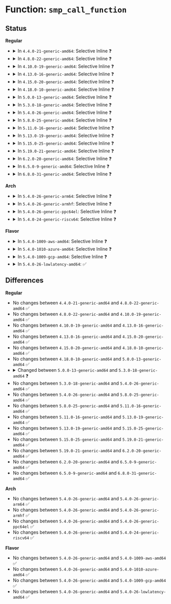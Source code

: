 # Function: <code>smp_call_function</code>

## Status
<b>Regular</b>
<ul>
<li>
<details>
<summary>In <code>4.4.0-21-generic-amd64</code>: Selective Inline ❓</summary>

```c
int smp_call_function(smp_call_func_t func, void * info, int wait)
```

```json
{
  "name": "smp_call_function",
  "collision_type": "Unique Global",
  "inline_type": "Selective",
  "funcs": [
    {
      "addr": 18446744071579909632,
      "name": "smp_call_function",
      "external": true,
      "loc": "kernel/smp.c:488",
      "file": "kernel/smp.c",
      "inline": "not declared, inlined",
      "caller_inline": [
        "kernel/smp.c:kick_all_cpus_sync",
        "kernel/smp.c:on_each_cpu"
      ],
      "caller_func": [
        "arch/x86/events/amd/ibs.c:amd_ibs_init",
        "arch/x86/xen/smp.c:xen_stop_other_cpus",
        "arch/x86/kernel/tracepoint.c:trace_irq_vector_regfunc",
        "arch/x86/kernel/tracepoint.c:trace_irq_vector_unregfunc",
        "kernel/trace/ftrace.c:ftrace_modify_all_code"
      ]
    }
  ],
  "symbols": [
    {
      "addr": 18446744071579909632,
      "name": "smp_call_function",
      "section": ".text",
      "bind": "STB_GLOBAL",
      "size": 38
    }
  ]
}
```
</details>
</li>
<li>
<details>
<summary>In <code>4.8.0-22-generic-amd64</code>: Selective Inline ❓</summary>

```c
int smp_call_function(smp_call_func_t func, void * info, int wait)
```

```json
{
  "name": "smp_call_function",
  "collision_type": "Unique Global",
  "inline_type": "Selective",
  "funcs": [
    {
      "addr": 18446744071579939404,
      "name": "smp_call_function",
      "external": true,
      "loc": "kernel/smp.c:472",
      "file": "kernel/smp.c",
      "inline": "not declared, inlined",
      "caller_inline": [
        "kernel/smp.c:kick_all_cpus_sync",
        "kernel/smp.c:on_each_cpu"
      ],
      "caller_func": [
        "arch/x86/xen/smp.c:xen_stop_other_cpus",
        "arch/x86/kernel/tracepoint.c:trace_irq_vector_unregfunc",
        "arch/x86/kernel/tracepoint.c:trace_irq_vector_regfunc",
        "kernel/trace/ftrace.c:ftrace_modify_all_code"
      ]
    }
  ],
  "symbols": [
    {
      "addr": 18446744071579939344,
      "name": "smp_call_function",
      "section": ".text",
      "bind": "STB_GLOBAL",
      "size": 38
    }
  ]
}
```
</details>
</li>
<li>
<details>
<summary>In <code>4.10.0-19-generic-amd64</code>: Selective Inline ❓</summary>

```c
int smp_call_function(smp_call_func_t func, void * info, int wait)
```

```json
{
  "name": "smp_call_function",
  "collision_type": "Unique Global",
  "inline_type": "Selective",
  "funcs": [
    {
      "addr": 18446744071579970700,
      "name": "smp_call_function",
      "external": true,
      "loc": "kernel/smp.c:476",
      "file": "kernel/smp.c",
      "inline": "not declared, inlined",
      "caller_inline": [
        "kernel/smp.c:kick_all_cpus_sync",
        "kernel/smp.c:on_each_cpu"
      ],
      "caller_func": [
        "arch/x86/xen/smp.c:xen_stop_other_cpus",
        "arch/x86/kernel/tracepoint.c:trace_irq_vector_unregfunc",
        "arch/x86/kernel/tracepoint.c:trace_irq_vector_regfunc",
        "kernel/trace/ftrace.c:ftrace_modify_all_code"
      ]
    }
  ],
  "symbols": [
    {
      "addr": 18446744071579970544,
      "name": "smp_call_function",
      "section": ".text",
      "bind": "STB_GLOBAL",
      "size": 38
    }
  ]
}
```
</details>
</li>
<li>
<details>
<summary>In <code>4.13.0-16-generic-amd64</code>: Selective Inline ❓</summary>

```c
int smp_call_function(smp_call_func_t func, void * info, int wait)
```

```json
{
  "name": "smp_call_function",
  "collision_type": "Unique Global",
  "inline_type": "Selective",
  "funcs": [
    {
      "addr": 18446744071579976092,
      "name": "smp_call_function",
      "external": true,
      "loc": "kernel/smp.c:487",
      "file": "kernel/smp.c",
      "inline": "not declared, inlined",
      "caller_inline": [
        "kernel/smp.c:kick_all_cpus_sync",
        "kernel/smp.c:on_each_cpu"
      ],
      "caller_func": [
        "arch/x86/xen/smp_pv.c:xen_pv_stop_other_cpus",
        "arch/x86/kernel/tracepoint.c:trace_irq_vector_unregfunc",
        "arch/x86/kernel/tracepoint.c:trace_irq_vector_regfunc",
        "kernel/trace/ftrace.c:ftrace_modify_all_code"
      ]
    }
  ],
  "symbols": [
    {
      "addr": 18446744071579975936,
      "name": "smp_call_function",
      "section": ".text",
      "bind": "STB_GLOBAL",
      "size": 38
    }
  ]
}
```
</details>
</li>
<li>
<details>
<summary>In <code>4.15.0-20-generic-amd64</code>: Selective Inline ❓</summary>

```c
int smp_call_function(smp_call_func_t func, void * info, int wait)
```

```json
{
  "name": "smp_call_function",
  "collision_type": "Unique Global",
  "inline_type": "Selective",
  "funcs": [
    {
      "addr": 18446744071580022543,
      "name": "smp_call_function",
      "external": true,
      "loc": "kernel/smp.c:489",
      "file": "kernel/smp.c",
      "inline": "not declared, inlined",
      "caller_inline": [
        "kernel/smp.c:kick_all_cpus_sync",
        "kernel/smp.c:on_each_cpu"
      ],
      "caller_func": [
        "arch/x86/xen/smp_pv.c:xen_pv_stop_other_cpus",
        "kernel/trace/ftrace.c:ftrace_modify_all_code",
        "mm/memory.c:tlb_remove_table"
      ]
    }
  ],
  "symbols": [
    {
      "addr": 18446744071580022384,
      "name": "smp_call_function",
      "section": ".text",
      "bind": "STB_GLOBAL",
      "size": 38
    }
  ]
}
```
</details>
</li>
<li>
<details>
<summary>In <code>4.18.0-10-generic-amd64</code>: Selective Inline ❓</summary>

```c
int smp_call_function(smp_call_func_t func, void * info, int wait)
```

```json
{
  "name": "smp_call_function",
  "collision_type": "Unique Global",
  "inline_type": "Selective",
  "funcs": [
    {
      "addr": 18446744071580076607,
      "name": "smp_call_function",
      "external": true,
      "loc": "kernel/smp.c:489",
      "file": "kernel/smp.c",
      "inline": "not declared, inlined",
      "caller_inline": [
        "kernel/smp.c:kick_all_cpus_sync",
        "kernel/smp.c:on_each_cpu"
      ],
      "caller_func": [
        "arch/x86/xen/smp_pv.c:xen_pv_stop_other_cpus",
        "kernel/trace/ftrace.c:ftrace_modify_all_code",
        "mm/memory.c:tlb_remove_table"
      ]
    }
  ],
  "symbols": [
    {
      "addr": 18446744071580076448,
      "name": "smp_call_function",
      "section": ".text",
      "bind": "STB_GLOBAL",
      "size": 38
    }
  ]
}
```
</details>
</li>
<li>
<details>
<summary>In <code>5.0.0-13-generic-amd64</code>: Selective Inline ❓</summary>

```c
int smp_call_function(smp_call_func_t func, void * info, int wait)
```

```json
{
  "name": "smp_call_function",
  "collision_type": "Unique Global",
  "inline_type": "Selective",
  "funcs": [
    {
      "addr": 18446744071580123919,
      "name": "smp_call_function",
      "external": true,
      "loc": "kernel/smp.c:489",
      "file": "kernel/smp.c",
      "inline": "not declared, inlined",
      "caller_inline": [
        "kernel/smp.c:kick_all_cpus_sync",
        "kernel/smp.c:on_each_cpu"
      ],
      "caller_func": [
        "arch/x86/xen/smp_pv.c:xen_pv_stop_other_cpus",
        "kernel/trace/ftrace.c:ftrace_modify_all_code",
        "mm/mmu_gather.c:tlb_remove_table"
      ]
    }
  ],
  "symbols": [
    {
      "addr": 18446744071580123760,
      "name": "smp_call_function",
      "section": ".text",
      "bind": "STB_GLOBAL",
      "size": 38
    }
  ]
}
```
</details>
</li>
<li>
<details>
<summary>In <code>5.3.0-18-generic-amd64</code>: Selective Inline ❓</summary>

```c
void smp_call_function(smp_call_func_t func, void * info, int wait)
```

```json
{
  "name": "smp_call_function",
  "collision_type": "Unique Global",
  "inline_type": "Selective",
  "funcs": [
    {
      "addr": 18446744071580169327,
      "name": "smp_call_function",
      "external": true,
      "loc": "kernel/smp.c:506",
      "file": "kernel/smp.c",
      "inline": "not declared, inlined",
      "caller_inline": [
        "kernel/smp.c:kick_all_cpus_sync",
        "kernel/smp.c:on_each_cpu"
      ],
      "caller_func": [
        "arch/x86/xen/smp_pv.c:xen_pv_stop_other_cpus",
        "kernel/trace/ftrace.c:ftrace_modify_all_code",
        "mm/mmu_gather.c:tlb_remove_table"
      ]
    }
  ],
  "symbols": [
    {
      "addr": 18446744071580169264,
      "name": "smp_call_function",
      "section": ".text",
      "bind": "STB_GLOBAL",
      "size": 36
    }
  ]
}
```
</details>
</li>
<li>
<details>
<summary>In <code>5.4.0-26-generic-amd64</code>: Selective Inline ❓</summary>

```c
void smp_call_function(smp_call_func_t func, void * info, int wait)
```

```json
{
  "name": "smp_call_function",
  "collision_type": "Unique Global",
  "inline_type": "Selective",
  "funcs": [
    {
      "addr": 18446744071580217263,
      "name": "smp_call_function",
      "external": true,
      "loc": "kernel/smp.c:506",
      "file": "kernel/smp.c",
      "inline": "not declared, inlined",
      "caller_inline": [
        "kernel/smp.c:kick_all_cpus_sync",
        "kernel/smp.c:on_each_cpu"
      ],
      "caller_func": [
        "arch/x86/xen/smp_pv.c:xen_pv_stop_other_cpus",
        "kernel/trace/ftrace.c:ftrace_modify_all_code",
        "mm/mmu_gather.c:tlb_remove_table"
      ]
    }
  ],
  "symbols": [
    {
      "addr": 18446744071580217200,
      "name": "smp_call_function",
      "section": ".text",
      "bind": "STB_GLOBAL",
      "size": 36
    }
  ]
}
```
</details>
</li>
<li>
<details>
<summary>In <code>5.8.0-25-generic-amd64</code>: Selective Inline ❓</summary>

```c
void smp_call_function(smp_call_func_t func, void * info, int wait)
```

```json
{
  "name": "smp_call_function",
  "collision_type": "Unique Global",
  "inline_type": "Selective",
  "funcs": [
    {
      "addr": 18446744071580285551,
      "name": "smp_call_function",
      "external": true,
      "loc": "kernel/smp.c:596",
      "file": "kernel/smp.c",
      "inline": "not declared, inlined",
      "caller_inline": [
        "kernel/smp.c:kick_all_cpus_sync",
        "kernel/smp.c:on_each_cpu"
      ],
      "caller_func": [
        "arch/x86/xen/smp_pv.c:xen_pv_stop_other_cpus",
        "kernel/trace/ftrace.c:ftrace_modify_all_code",
        "mm/mmu_gather.c:tlb_remove_table"
      ]
    }
  ],
  "symbols": [
    {
      "addr": 18446744071580285200,
      "name": "smp_call_function",
      "section": ".text",
      "bind": "STB_GLOBAL",
      "size": 39
    }
  ]
}
```
</details>
</li>
<li>
<details>
<summary>In <code>5.11.0-16-generic-amd64</code>: Selective Inline ❓</summary>

```c
void smp_call_function(smp_call_func_t func, void * info, int wait)
```

```json
{
  "name": "smp_call_function",
  "collision_type": "Unique Global",
  "inline_type": "Selective",
  "funcs": [
    {
      "addr": 18446744071580269071,
      "name": "smp_call_function",
      "external": true,
      "loc": "kernel/smp.c:734",
      "file": "kernel/smp.c",
      "inline": "not declared, inlined",
      "caller_inline": [
        "kernel/smp.c:kick_all_cpus_sync",
        "kernel/smp.c:on_each_cpu"
      ],
      "caller_func": [
        "arch/x86/xen/smp_pv.c:xen_pv_stop_other_cpus",
        "kernel/trace/ftrace.c:ftrace_modify_all_code",
        "mm/mmu_gather.c:tlb_remove_table"
      ]
    }
  ],
  "symbols": [
    {
      "addr": 18446744071580268720,
      "name": "smp_call_function",
      "section": ".text",
      "bind": "STB_GLOBAL",
      "size": 39
    }
  ]
}
```
</details>
</li>
<li>
<details>
<summary>In <code>5.13.0-19-generic-amd64</code>: Selective Inline ❓</summary>

```c
void smp_call_function(smp_call_func_t func, void * info, int wait)
```

```json
{
  "name": "smp_call_function",
  "collision_type": "Unique Global",
  "inline_type": "Selective",
  "funcs": [
    {
      "addr": 18446744071580273103,
      "name": "smp_call_function",
      "external": true,
      "loc": "kernel/smp.c:1010",
      "file": "kernel/smp.c",
      "inline": "not declared, inlined",
      "caller_inline": [
        "kernel/smp.c:kick_all_cpus_sync"
      ],
      "caller_func": [
        "arch/x86/xen/smp_pv.c:xen_pv_stop_other_cpus",
        "kernel/trace/ftrace.c:ftrace_modify_all_code",
        "mm/mmu_gather.c:tlb_remove_table"
      ]
    }
  ],
  "symbols": [
    {
      "addr": 18446744071580273008,
      "name": "smp_call_function",
      "section": ".text",
      "bind": "STB_GLOBAL",
      "size": 39
    }
  ]
}
```
</details>
</li>
<li>
<details>
<summary>In <code>5.15.0-25-generic-amd64</code>: Selective Inline ❓</summary>

```c
void smp_call_function(smp_call_func_t func, void * info, int wait)
```

```json
{
  "name": "smp_call_function",
  "collision_type": "Unique Global",
  "inline_type": "Selective",
  "funcs": [
    {
      "addr": 18446744071580425087,
      "name": "smp_call_function",
      "external": true,
      "loc": "kernel/smp.c:1012",
      "file": "kernel/smp.c",
      "inline": "not declared, inlined",
      "caller_inline": [
        "kernel/smp.c:kick_all_cpus_sync"
      ],
      "caller_func": [
        "arch/x86/xen/smp_pv.c:xen_pv_stop_other_cpus",
        "kernel/trace/ftrace.c:ftrace_modify_all_code",
        "mm/mmu_gather.c:tlb_remove_table"
      ]
    }
  ],
  "symbols": [
    {
      "addr": 18446744071580424992,
      "name": "smp_call_function",
      "section": ".text",
      "bind": "STB_GLOBAL",
      "size": 39
    }
  ]
}
```
</details>
</li>
<li>
<details>
<summary>In <code>5.19.0-21-generic-amd64</code>: Selective Inline ❓</summary>

```c
void smp_call_function(smp_call_func_t func, void * info, int wait)
```

```json
{
  "name": "smp_call_function",
  "collision_type": "Unique Global",
  "inline_type": "Selective",
  "funcs": [
    {
      "addr": 18446744071580648031,
      "name": "smp_call_function",
      "external": true,
      "loc": "kernel/smp.c:1031",
      "file": "kernel/smp.c",
      "inline": "not declared, inlined",
      "caller_inline": [
        "kernel/smp.c:kick_all_cpus_sync"
      ],
      "caller_func": [
        "arch/x86/xen/smp_pv.c:xen_pv_stop_other_cpus",
        "kernel/trace/ftrace.c:ftrace_modify_all_code",
        "mm/mmu_gather.c:tlb_remove_table"
      ]
    }
  ],
  "symbols": [
    {
      "addr": 18446744071580647824,
      "name": "smp_call_function",
      "section": ".text",
      "bind": "STB_GLOBAL",
      "size": 92
    }
  ]
}
```
</details>
</li>
<li>
<details>
<summary>In <code>6.2.0-20-generic-amd64</code>: Selective Inline ❓</summary>

```c
void smp_call_function(smp_call_func_t func, void * info, int wait)
```

```json
{
  "name": "smp_call_function",
  "collision_type": "Unique Global",
  "inline_type": "Selective",
  "funcs": [
    {
      "addr": 18446744071580915039,
      "name": "smp_call_function",
      "external": true,
      "loc": "kernel/smp.c:1030",
      "file": "kernel/smp.c",
      "inline": "not declared, inlined",
      "caller_inline": [
        "kernel/smp.c:kick_all_cpus_sync"
      ],
      "caller_func": [
        "arch/x86/xen/smp_pv.c:xen_pv_stop_other_cpus",
        "kernel/trace/ftrace.c:ftrace_modify_all_code",
        "mm/mmu_gather.c:tlb_remove_table"
      ]
    }
  ],
  "symbols": [
    {
      "addr": 18446744071580914800,
      "name": "smp_call_function",
      "section": ".text",
      "bind": "STB_GLOBAL",
      "size": 92
    }
  ]
}
```
</details>
</li>
<li>
<details>
<summary>In <code>6.5.0-9-generic-amd64</code>: Selective Inline ❓</summary>

```c
void smp_call_function(smp_call_func_t func, void * info, int wait)
```

```json
{
  "name": "smp_call_function",
  "collision_type": "Unique Global",
  "inline_type": "Selective",
  "funcs": [
    {
      "addr": 18446744071581000671,
      "name": "smp_call_function",
      "external": true,
      "loc": "kernel/smp.c:878",
      "file": "kernel/smp.c",
      "inline": "not declared, inlined",
      "caller_inline": [
        "kernel/smp.c:kick_all_cpus_sync"
      ],
      "caller_func": [
        "arch/x86/xen/smp_pv.c:xen_pv_stop_other_cpus",
        "kernel/trace/ftrace.c:ftrace_modify_all_code",
        "mm/mmu_gather.c:tlb_remove_table"
      ]
    }
  ],
  "symbols": [
    {
      "addr": 18446744071581000432,
      "name": "smp_call_function",
      "section": ".text",
      "bind": "STB_GLOBAL",
      "size": 92
    }
  ]
}
```
</details>
</li>
<li>
<details>
<summary>In <code>6.8.0-31-generic-amd64</code>: Selective Inline ❓</summary>

```c
void smp_call_function(smp_call_func_t func, void * info, int wait)
```

```json
{
  "name": "smp_call_function",
  "collision_type": "Unique Global",
  "inline_type": "Selective",
  "funcs": [
    {
      "addr": 18446744071581096815,
      "name": "smp_call_function",
      "external": true,
      "loc": "kernel/smp.c:898",
      "file": "kernel/smp.c",
      "inline": "not declared, inlined",
      "caller_inline": [
        "kernel/smp.c:kick_all_cpus_sync"
      ],
      "caller_func": [
        "arch/x86/xen/smp_pv.c:xen_pv_stop_other_cpus",
        "kernel/trace/ftrace.c:ftrace_modify_all_code",
        "mm/mmu_gather.c:tlb_remove_table"
      ]
    }
  ],
  "symbols": [
    {
      "addr": 18446744071581096576,
      "name": "smp_call_function",
      "section": ".text",
      "bind": "STB_GLOBAL",
      "size": 92
    }
  ]
}
```
</details>
</li>
</ul>
<b>Arch</b>
<ul>
<li>
<details>
<summary>In <code>5.4.0-26-generic-arm64</code>: Selective Inline ❓</summary>

```c
void smp_call_function(smp_call_func_t func, void * info, int wait)
```

```json
{
  "name": "smp_call_function",
  "collision_type": "Unique Global",
  "inline_type": "Selective",
  "funcs": [
    {
      "addr": 18446603336491456140,
      "name": "smp_call_function",
      "external": true,
      "loc": "kernel/smp.c:506",
      "file": "kernel/smp.c",
      "inline": "not declared, inlined",
      "caller_inline": [
        "kernel/smp.c:kick_all_cpus_sync",
        "kernel/smp.c:on_each_cpu"
      ],
      "caller_func": [
        "kernel/trace/ftrace.c:ftrace_modify_all_code",
        "mm/mmu_gather.c:tlb_remove_table",
        "drivers/tty/sysrq.c:sysrq_showregs_othercpus"
      ]
    }
  ],
  "symbols": [
    {
      "addr": 18446603336491455920,
      "name": "smp_call_function",
      "section": ".text",
      "bind": "STB_GLOBAL",
      "size": 80
    }
  ]
}
```
</details>
</li>
<li>
<details>
<summary>In <code>5.4.0-26-generic-armhf</code>: Selective Inline ❓</summary>

```c
void smp_call_function(smp_call_func_t func, void * info, int wait)
```

```json
{
  "name": "smp_call_function",
  "collision_type": "Unique Global",
  "inline_type": "Selective",
  "funcs": [
    {
      "addr": 3225442300,
      "name": "smp_call_function",
      "external": true,
      "loc": "kernel/smp.c:506",
      "file": "kernel/smp.c",
      "inline": "not declared, inlined",
      "caller_inline": [
        "kernel/smp.c:kick_all_cpus_sync",
        "kernel/smp.c:on_each_cpu"
      ],
      "caller_func": [
        "arch/arm/common/bL_switcher.c:bL_switcher_trace_trigger",
        "kernel/trace/ftrace.c:ftrace_modify_all_code"
      ]
    }
  ],
  "symbols": [
    {
      "addr": 3225442140,
      "name": "smp_call_function",
      "section": ".text",
      "bind": "STB_GLOBAL",
      "size": 56
    }
  ]
}
```
</details>
</li>
<li>
<details>
<summary>In <code>5.4.0-26-generic-ppc64el</code>: Selective Inline ❓</summary>

```c
void smp_call_function(smp_call_func_t func, void * info, int wait)
```

```json
{
  "name": "smp_call_function",
  "collision_type": "Unique Global",
  "inline_type": "Selective",
  "funcs": [
    {
      "addr": 13835058055284407008,
      "name": "smp_call_function",
      "external": true,
      "loc": "kernel/smp.c:506",
      "file": "kernel/smp.c",
      "inline": "not declared, inlined",
      "caller_inline": [
        "kernel/smp.c:kick_all_cpus_sync",
        "kernel/smp.c:on_each_cpu"
      ],
      "caller_func": [
        "arch/powerpc/kernel/dawr.c:dawr_write_file_bool",
        "arch/powerpc/kernel/machine_kexec_64.c:default_machine_kexec",
        "kernel/trace/ftrace.c:ftrace_modify_all_code",
        "mm/mmu_gather.c:tlb_remove_table"
      ]
    }
  ],
  "symbols": [
    {
      "addr": 13835058055284406720,
      "name": "smp_call_function",
      "section": ".text",
      "bind": "STB_GLOBAL",
      "size": 84
    }
  ]
}
```
</details>
</li>
<li>
<details>
<summary>In <code>5.4.0-24-generic-riscv64</code>: Selective Inline ❓</summary>

```c
void smp_call_function(smp_call_func_t func, void * info, int wait)
```

```json
{
  "name": "smp_call_function",
  "collision_type": "Unique Global",
  "inline_type": "Selective",
  "funcs": [
    {
      "addr": 18446743936271911936,
      "name": "smp_call_function",
      "external": true,
      "loc": "kernel/smp.c:506",
      "file": "kernel/smp.c",
      "inline": "not declared, inlined",
      "caller_inline": [
        "kernel/smp.c:kick_all_cpus_sync",
        "kernel/smp.c:on_each_cpu"
      ],
      "caller_func": [
        "kernel/trace/ftrace.c:ftrace_modify_all_code",
        "drivers/tty/sysrq.c:sysrq_showregs_othercpus"
      ]
    }
  ],
  "symbols": [
    {
      "addr": 18446743936271911762,
      "name": "smp_call_function",
      "section": ".text",
      "bind": "STB_GLOBAL",
      "size": 68
    }
  ]
}
```
</details>
</li>
</ul>
<b>Flavor</b>
<ul>
<li>
<details>
<summary>In <code>5.4.0-1009-aws-amd64</code>: Selective Inline ❓</summary>

```c
void smp_call_function(smp_call_func_t func, void * info, int wait)
```

```json
{
  "name": "smp_call_function",
  "collision_type": "Unique Global",
  "inline_type": "Selective",
  "funcs": [
    {
      "addr": 18446744071580186063,
      "name": "smp_call_function",
      "external": true,
      "loc": "kernel/smp.c:506",
      "file": "kernel/smp.c",
      "inline": "not declared, inlined",
      "caller_inline": [
        "kernel/smp.c:kick_all_cpus_sync",
        "kernel/smp.c:on_each_cpu"
      ],
      "caller_func": [
        "arch/x86/xen/smp_pv.c:xen_pv_stop_other_cpus",
        "kernel/trace/ftrace.c:ftrace_modify_all_code",
        "mm/mmu_gather.c:tlb_remove_table"
      ]
    }
  ],
  "symbols": [
    {
      "addr": 18446744071580186000,
      "name": "smp_call_function",
      "section": ".text",
      "bind": "STB_GLOBAL",
      "size": 36
    }
  ]
}
```
</details>
</li>
<li>
<details>
<summary>In <code>5.4.0-1010-azure-amd64</code>: Selective Inline ❓</summary>

```c
void smp_call_function(smp_call_func_t func, void * info, int wait)
```

```json
{
  "name": "smp_call_function",
  "collision_type": "Unique Global",
  "inline_type": "Selective",
  "funcs": [
    {
      "addr": 18446744071580133631,
      "name": "smp_call_function",
      "external": true,
      "loc": "kernel/smp.c:506",
      "file": "kernel/smp.c",
      "inline": "not declared, inlined",
      "caller_inline": [
        "kernel/smp.c:kick_all_cpus_sync",
        "kernel/smp.c:on_each_cpu"
      ],
      "caller_func": [
        "kernel/trace/ftrace.c:ftrace_modify_all_code",
        "mm/mmu_gather.c:tlb_remove_table"
      ]
    }
  ],
  "symbols": [
    {
      "addr": 18446744071580133488,
      "name": "smp_call_function",
      "section": ".text",
      "bind": "STB_GLOBAL",
      "size": 36
    }
  ]
}
```
</details>
</li>
<li>
<details>
<summary>In <code>5.4.0-1009-gcp-amd64</code>: Selective Inline ❓</summary>

```c
void smp_call_function(smp_call_func_t func, void * info, int wait)
```

```json
{
  "name": "smp_call_function",
  "collision_type": "Unique Global",
  "inline_type": "Selective",
  "funcs": [
    {
      "addr": 18446744071580177535,
      "name": "smp_call_function",
      "external": true,
      "loc": "kernel/smp.c:506",
      "file": "kernel/smp.c",
      "inline": "not declared, inlined",
      "caller_inline": [
        "kernel/smp.c:kick_all_cpus_sync",
        "kernel/smp.c:on_each_cpu"
      ],
      "caller_func": [
        "arch/x86/xen/smp_pv.c:xen_pv_stop_other_cpus",
        "kernel/trace/ftrace.c:ftrace_modify_all_code",
        "mm/mmu_gather.c:tlb_remove_table"
      ]
    }
  ],
  "symbols": [
    {
      "addr": 18446744071580177472,
      "name": "smp_call_function",
      "section": ".text",
      "bind": "STB_GLOBAL",
      "size": 36
    }
  ]
}
```
</details>
</li>
<li>
<details>
<summary>In <code>5.4.0-26-lowlatency-amd64</code>: ✅</summary>

```c
void smp_call_function(smp_call_func_t func, void * info, int wait)
```

```json
{
  "name": "smp_call_function",
  "collision_type": "Unique Global",
  "inline_type": "No",
  "funcs": [
    {
      "addr": 18446744071580229664,
      "name": "smp_call_function",
      "external": true,
      "loc": "kernel/smp.c:506",
      "file": "kernel/smp.c",
      "inline": "seen, unknown",
      "caller_inline": [],
      "caller_func": [
        "arch/x86/xen/smp_pv.c:xen_pv_stop_other_cpus",
        "kernel/smp.c:kick_all_cpus_sync",
        "kernel/smp.c:on_each_cpu",
        "kernel/trace/ftrace.c:ftrace_modify_all_code",
        "mm/mmu_gather.c:tlb_remove_table"
      ]
    }
  ],
  "symbols": [
    {
      "addr": 18446744071580229664,
      "name": "smp_call_function",
      "section": ".text",
      "bind": "STB_GLOBAL",
      "size": 59
    }
  ]
}
```
</details>
</li>
</ul>

## Differences
<b>Regular</b>
<ul>
<li>
No changes between <code>4.4.0-21-generic-amd64</code> and <code>4.8.0-22-generic-amd64</code> ✅
</li>
<li>
No changes between <code>4.8.0-22-generic-amd64</code> and <code>4.10.0-19-generic-amd64</code> ✅
</li>
<li>
No changes between <code>4.10.0-19-generic-amd64</code> and <code>4.13.0-16-generic-amd64</code> ✅
</li>
<li>
No changes between <code>4.13.0-16-generic-amd64</code> and <code>4.15.0-20-generic-amd64</code> ✅
</li>
<li>
No changes between <code>4.15.0-20-generic-amd64</code> and <code>4.18.0-10-generic-amd64</code> ✅
</li>
<li>
No changes between <code>4.18.0-10-generic-amd64</code> and <code>5.0.0-13-generic-amd64</code> ✅
</li>
<li>
<details>
<summary>Changed between <code>5.0.0-13-generic-amd64</code> and <code>5.3.0-18-generic-amd64</code> ❓</summary>
<ul>
<li>
<b>Return type changed. </b>
<code>int</code> ➡️ <code>void</code>
</li>
</ul>
</details>
</li>
<li>
No changes between <code>5.3.0-18-generic-amd64</code> and <code>5.4.0-26-generic-amd64</code> ✅
</li>
<li>
No changes between <code>5.4.0-26-generic-amd64</code> and <code>5.8.0-25-generic-amd64</code> ✅
</li>
<li>
No changes between <code>5.8.0-25-generic-amd64</code> and <code>5.11.0-16-generic-amd64</code> ✅
</li>
<li>
No changes between <code>5.11.0-16-generic-amd64</code> and <code>5.13.0-19-generic-amd64</code> ✅
</li>
<li>
No changes between <code>5.13.0-19-generic-amd64</code> and <code>5.15.0-25-generic-amd64</code> ✅
</li>
<li>
No changes between <code>5.15.0-25-generic-amd64</code> and <code>5.19.0-21-generic-amd64</code> ✅
</li>
<li>
No changes between <code>5.19.0-21-generic-amd64</code> and <code>6.2.0-20-generic-amd64</code> ✅
</li>
<li>
No changes between <code>6.2.0-20-generic-amd64</code> and <code>6.5.0-9-generic-amd64</code> ✅
</li>
<li>
No changes between <code>6.5.0-9-generic-amd64</code> and <code>6.8.0-31-generic-amd64</code> ✅
</li>
</ul>
<b>Arch</b>
<ul>
<li>
No changes between <code>5.4.0-26-generic-amd64</code> and <code>5.4.0-26-generic-arm64</code> ✅
</li>
<li>
No changes between <code>5.4.0-26-generic-amd64</code> and <code>5.4.0-26-generic-armhf</code> ✅
</li>
<li>
No changes between <code>5.4.0-26-generic-amd64</code> and <code>5.4.0-26-generic-ppc64el</code> ✅
</li>
<li>
No changes between <code>5.4.0-26-generic-amd64</code> and <code>5.4.0-24-generic-riscv64</code> ✅
</li>
</ul>
<b>Flavor</b>
<ul>
<li>
No changes between <code>5.4.0-26-generic-amd64</code> and <code>5.4.0-1009-aws-amd64</code> ✅
</li>
<li>
No changes between <code>5.4.0-26-generic-amd64</code> and <code>5.4.0-1010-azure-amd64</code> ✅
</li>
<li>
No changes between <code>5.4.0-26-generic-amd64</code> and <code>5.4.0-1009-gcp-amd64</code> ✅
</li>
<li>
No changes between <code>5.4.0-26-generic-amd64</code> and <code>5.4.0-26-lowlatency-amd64</code> ✅
</li>
</ul>
